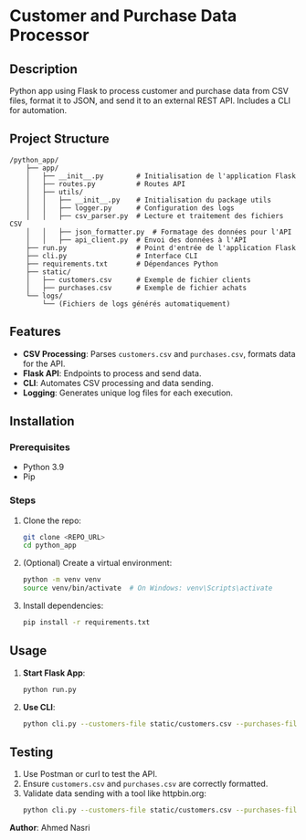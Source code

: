 # Customer and Purchase Data Processor

## Description
Python app using Flask to process customer and purchase data from CSV files, format it to JSON, and send it to an external REST API. Includes a CLI for automation.

## Project Structure
```
/python_app/
    ├── app/
    │   ├── __init__.py        # Initialisation de l'application Flask
    │   ├── routes.py          # Routes API
    │   ├── utils/
    │   │   ├── __init__.py    # Initialisation du package utils
    │   │   ├── logger.py      # Configuration des logs
    │   │   ├── csv_parser.py  # Lecture et traitement des fichiers CSV
    │   │   ├── json_formatter.py  # Formatage des données pour l'API
    │   │   ├── api_client.py  # Envoi des données à l'API
    ├── run.py                 # Point d'entrée de l'application Flask
    ├── cli.py                 # Interface CLI
    ├── requirements.txt       # Dépendances Python
    ├── static/
    │   ├── customers.csv      # Exemple de fichier clients
    │   ├── purchases.csv      # Exemple de fichier achats
    └── logs/
        └── (Fichiers de logs générés automatiquement)
```

## Features
- **CSV Processing**: Parses `customers.csv` and `purchases.csv`, formats data for the API.
- **Flask API**: Endpoints to process and send data.
- **CLI**: Automates CSV processing and data sending.
- **Logging**: Generates unique log files for each execution.

## Installation
### Prerequisites
- Python 3.9
- Pip

### Steps
1. Clone the repo:
    ```bash
    git clone <REPO_URL>
    cd python_app
    ```
2. (Optional) Create a virtual environment:
    ```bash
    python -m venv venv
    source venv/bin/activate  # On Windows: venv\Scripts\activate
    ```
3. Install dependencies:
    ```bash
    pip install -r requirements.txt
    ```

## Usage
1. **Start Flask App**:
    ```bash
    python run.py
    ```
2. **Use CLI**:
    ```bash
    python cli.py --customers-file static/customers.csv --purchases-file static/purchases.csv --api-url https://myhostname.com/v1/customers
    ```

## Testing
1. Use Postman or curl to test the API.
2. Ensure `customers.csv` and `purchases.csv` are correctly formatted.
3. Validate data sending with a tool like httpbin.org:
    ```bash
    python cli.py --customers-file static/customers.csv --purchases-file static/purchases.csv --api-url https://httpbin.org/put
    ```

**Author**: Ahmed Nasri
